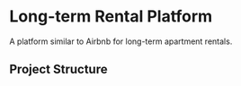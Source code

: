 # Long-term Rental Platform

A platform similar to Airbnb for long-term apartment rentals.

## Project Structure

